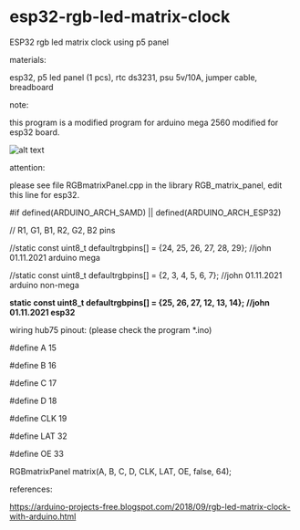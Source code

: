 # esp32-rgb-led-matrix-clock
ESP32 rgb led matrix clock using p5 panel

materials:

esp32, p5 led panel (1 pcs), rtc ds3231, psu 5v/10A, jumper cable, breadboard

note: 

this program is a modified program for arduino mega 2560 modified for esp32 board.

![alt text](http://url/to/img.png)

attention:

please see file RGBmatrixPanel.cpp in the library RGB_matrix_panel, edit this line for esp32.

#if defined(ARDUINO_ARCH_SAMD) || defined(ARDUINO_ARCH_ESP32)

  // R1, G1, B1, R2, G2, B2 pins

//static const uint8_t defaultrgbpins[] = {24, 25, 26, 27, 28, 29};  //john 01.11.2021 arduino mega

//static const uint8_t defaultrgbpins[] = {2, 3, 4, 5, 6, 7};  //john 01.11.2021 arduino non-mega

<b>static const uint8_t defaultrgbpins[] = {25, 26, 27, 12, 13, 14};  //john 01.11.2021 esp32</b>

wiring hub75 pinout: (please check the program *.ino)

#define A    15

#define B    16

#define C    17

#define D    18

#define CLK  19 

#define LAT  32 

#define OE   33

RGBmatrixPanel matrix(A, B, C, D, CLK, LAT, OE, false, 64);


references:

https://arduino-projects-free.blogspot.com/2018/09/rgb-led-matrix-clock-with-arduino.html




